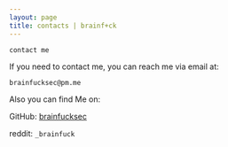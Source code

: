 ```yaml
---
layout: page
title: contacts | brainf+ck
---
```


```term
contact me
```

If you need to contact me, you can reach me via email at:

`brainfucksec@pm.me`

Also you can find Me on:

GitHub: [brainfucksec](https://github.com/brainfucksec)

reddit: `_brainfuck`

